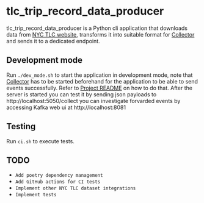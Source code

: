 # tlc_trip_record_data_producer
tlc_trip_record_data_producer is a Python cli application that downloads data from
[NYC TLC website](https://www1.nyc.gov/site/tlc/about/tlc-trip-record-data.page), transforms it into suitable
format for [Collector](https://github.com/AurimasGr/data-infrastructure-sample/blob/main/stream/integration/collector)
and sends it to a dedicated endpoint.


Development mode
-
Run ```./dev_mode.sh``` to start the application in development mode, note that 
[Collector](https://github.com/AurimasGr/data-infrastructure-sample/blob/main/stream/integration/collector) has 
to be started beforehand for the application to be able to send events successfully. 
Refer to [Project README](https://github.com/AurimasGr/data-infrastructure-sample) 
on how to do that. After the server is started you can test it by sending json payloads to http://localhost:5050/collect 
you can investigate forvarded events by accessing Kafka web ui at http://localhost:8081

Testing
-
Run ```ci.sh``` to execute tests.

TODO
-
- ```Add poetry dependency management```
- ```Add GitHub actions for CI tests```
- ```Implement other NYC TLC dataset integrations```
- ```Implement tests```

